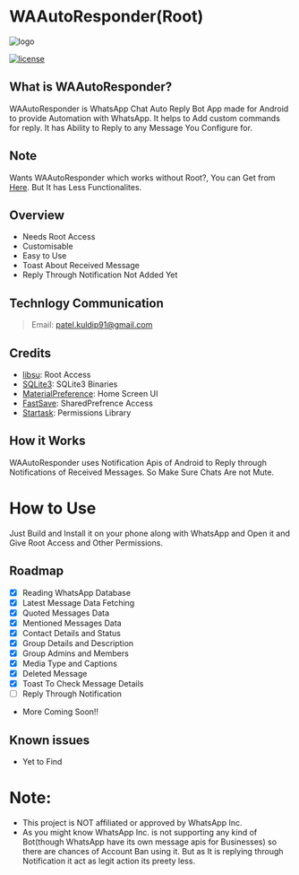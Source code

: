 # WAAutoResponder(Root)
![logo][0]

[![license](https://img.shields.io/badge/license-GPL%20(%3E%3D%202)-blue.svg?style=flat)](https://github.com/kp7742/WAAutoResponder/blob/master/LICENSE)

## What is WAAutoResponder?
WAAutoResponder is WhatsApp Chat Auto Reply Bot App made for Android to provide Automation with WhatsApp. It helps to Add custom commands for reply. It has Ability to Reply to any Message You Configure for.

## Note

Wants WAAutoResponder which works without Root?, You can Get from [Here](https://github.com/kp7742/WAAutoResponder-NoRoot). But It has Less Functionalites.

## Overview

- Needs Root Access
- Customisable
- Easy to Use
- Toast About Received Message
- Reply Through Notification Not Added Yet

## Technlogy Communication
> Email: patel.kuldip91@gmail.com

## Credits 

- [libsu](https://github.com/topjohnwu/libsu): Root Access
- [SQLite3](https://github.com/EXALAB/sqlite3-android): SQLite3 Binaries
- [MaterialPreference](https://github.com/anggrayudi/MaterialPreference): Home Screen UI
- [FastSave](https://github.com/yehiahd/FastSave-Android): SharedPrefrence Access
- [Startask](https://github.com/illiashenkoo/startask-permissions): Permissions Library

## How it Works

WAAutoResponder uses Notification Apis of Android to Reply through Notifications of Received Messages. So Make Sure Chats Are not Mute.

# How to Use

Just Build and Install it on your phone along with WhatsApp and Open it and Give Root Access and Other Permissions.

## Roadmap
- [x] Reading WhatsApp Database
- [x] Latest Message Data Fetching
- [x] Quoted Messages Data
- [x] Mentioned Messages Data
- [x] Contact Details and Status
- [x] Group Details and Description
- [x] Group Admins and Members
- [x] Media Type and Captions
- [x] Deleted Message
- [x] Toast To Check Message Details
- [ ] Reply Through Notification
- More Coming Soon!!

## Known issues

- Yet to Find

# **Note**:

- This project is NOT affiliated or approved by WhatsApp Inc.
- As you might know WhatsApp Inc. is not supporting any kind of Bot(though WhatsApp have its own message apis for Businesses) so there are chances of Account Ban using it. 
But as It is replying through Notification it act as legit action its preety less.

[0]: https://github.com/kp7742/WAAutoResponder/blob/master/logo.png?raw=true

